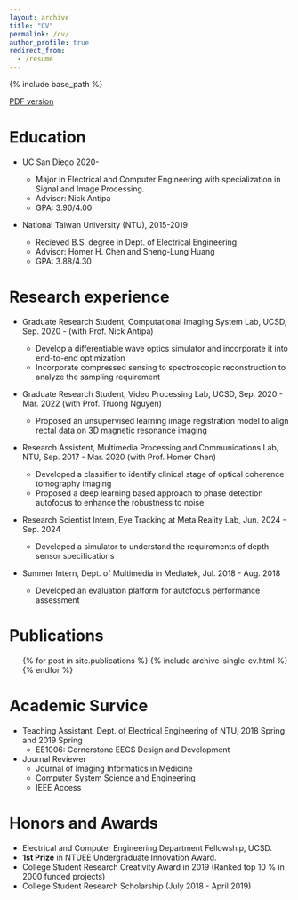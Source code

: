 ```yaml
---
layout: archive
title: "CV"
permalink: /cv/
author_profile: true
redirect_from:
  - /resume
---
```


{% include base_path %}

[PDF version](http://JerryHoTaiwan.github.io/files/Jerry_CV_0924.pdf) <br/>

Education
======
* UC San Diego 2020-
  * Major in Electrical and Computer Engineering with specialization in Signal and Image Processing.
  * Advisor: Nick Antipa
  * GPA: 3.90/4.00

* National Taiwan University (NTU), 2015-2019
  * Recieved B.S. degree in Dept. of Electrical Engineering
  * Advisor: Homer H. Chen and Sheng-Lung Huang
  * GPA: 3.88/4.30
  
Research experience
======
* Graduate Research Student, Computational Imaging System Lab, UCSD, Sep. 2020 - (with Prof. Nick Antipa)
  * Develop a differentiable wave optics simulator and incorporate it into end-to-end optimization
  * Incorporate compressed sensing to spectroscopic reconstruction to analyze the sampling requirement

* Graduate Research Student, Video Processing Lab, UCSD, Sep. 2020 - Mar. 2022 (with Prof. Truong Nguyen)
  * Proposed an unsupervised learning image registration model to align rectal data on 3D magnetic resonance imaging

* Research Assistent, Multimedia Processing and Communications Lab, NTU, Sep. 2017 - Mar. 2020 (with Prof. Homer Chen)
  * Developed a classifier to identify clinical stage of optical coherence tomography imaging
  * Proposed a deep learning based approach to phase detection autofocus to enhance the robustness
to noise

* Research Scientist Intern, Eye Tracking at Meta Reality Lab, Jun. 2024 - Sep. 2024
  * Developed a simulator to understand the requirements of depth sensor specifications
* Summer Intern, Dept. of Multimedia in Mediatek, Jul. 2018 - Aug. 2018
  * Developed an evaluation platform for autofocus performance assessment

Publications
======
  <ul>{% for post in site.publications %}
    {% include archive-single-cv.html %}
  {% endfor %}</ul>

Academic Survice
======
* Teaching Assistant, Dept. of Electrical Engineering of NTU, 2018 Spring and 2019 Spring
  * EE1006: Cornerstone EECS Design and Development
* Journal Reviewer
  * Journal of Imaging Informatics in Medicine
  * Computer System Science and Engineering 
  * IEEE Access
 
Honors and Awards
======
* Electrical and Computer Engineering Department Fellowship, UCSD.
* **1st Prize** in NTUEE Undergraduate Innovation Award.
* College Student Research Creativity Award in 2019 (Ranked top 10 % in 2000 funded projects)
* College Student Research Scholarship (July 2018 - April 2019)
  
